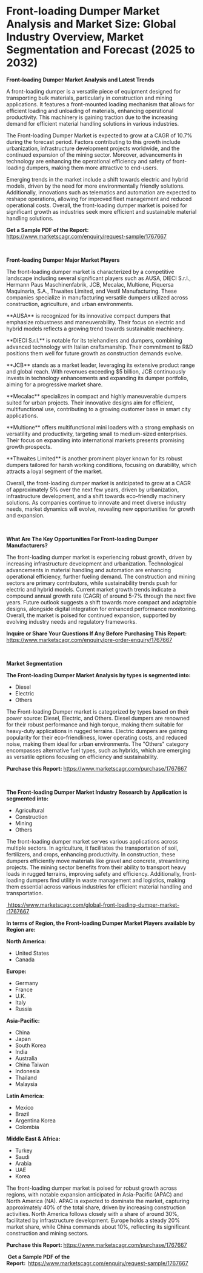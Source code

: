 <p><h1>Front-loading Dumper Market Analysis and Market Size: Global Industry Overview, Market Segmentation and Forecast (2025 to 2032)</h1></p><p><strong>Front-loading Dumper Market Analysis and Latest Trends</strong></p>
<p><p>A front-loading dumper is a versatile piece of equipment designed for transporting bulk materials, particularly in construction and mining applications. It features a front-mounted loading mechanism that allows for efficient loading and unloading of materials, enhancing operational productivity. This machinery is gaining traction due to the increasing demand for efficient material handling solutions in various industries.</p><p>The Front-loading Dumper Market is expected to grow at a CAGR of 10.7% during the forecast period. Factors contributing to this growth include urbanization, infrastructure development projects worldwide, and the continued expansion of the mining sector. Moreover, advancements in technology are enhancing the operational efficiency and safety of front-loading dumpers, making them more attractive to end-users.</p><p>Emerging trends in the market include a shift towards electric and hybrid models, driven by the need for more environmentally friendly solutions. Additionally, innovations such as telematics and automation are expected to reshape operations, allowing for improved fleet management and reduced operational costs. Overall, the front-loading dumper market is poised for significant growth as industries seek more efficient and sustainable material handling solutions.</p></p>
<p><strong>Get a Sample PDF of the Report:&nbsp;</strong> <a href="https://www.marketscagr.com/enquiry/request-sample/1767667?utm_campaign=2653&utm_medium=2&utm_source=Github&utm_content=ia&utm_term=16042025&utm_id=front-loading-dumper">https://www.marketscagr.com/enquiry/request-sample/1767667</a></p>
<p>&nbsp;</p>
<p><strong>Front-loading Dumper Major Market Players</strong></p>
<p><p>The front-loading dumper market is characterized by a competitive landscape including several significant players such as AUSA, DIECI S.r.l., Hermann Paus Maschinenfabrik, JCB, Mecalac, Multione, Piquersa Maquinaria, S.A., Thwaites Limited, and Vestil Manufacturing. These companies specialize in manufacturing versatile dumpers utilized across construction, agriculture, and urban environments.</p><p>**AUSA** is recognized for its innovative compact dumpers that emphasize robustness and maneuverability. Their focus on electric and hybrid models reflects a growing trend towards sustainable machinery.</p><p>**DIECI S.r.l.** is notable for its telehandlers and dumpers, combining advanced technology with Italian craftsmanship. Their commitment to R&D positions them well for future growth as construction demands evolve.</p><p>**JCB** stands as a market leader, leveraging its extensive product range and global reach. With revenues exceeding $5 billion, JCB continuously invests in technology enhancements and expanding its dumper portfolio, aiming for a progressive market share.</p><p>**Mecalac** specializes in compact and highly maneuverable dumpers suited for urban projects. Their innovative designs aim for efficient, multifunctional use, contributing to a growing customer base in smart city applications.</p><p>**Multione** offers multifunctional mini loaders with a strong emphasis on versatility and productivity, targeting small to medium-sized enterprises. Their focus on expanding into international markets presents promising growth prospects.</p><p>**Thwaites Limited** is another prominent player known for its robust dumpers tailored for harsh working conditions, focusing on durability, which attracts a loyal segment of the market.</p><p>Overall, the front-loading dumper market is anticipated to grow at a CAGR of approximately 5% over the next few years, driven by urbanization, infrastructure development, and a shift towards eco-friendly machinery solutions. As companies continue to innovate and meet diverse industry needs, market dynamics will evolve, revealing new opportunities for growth and expansion.</p></p>
<p>&nbsp;</p>
<p><strong>What Are The Key Opportunities For Front-loading Dumper Manufacturers?</strong></p>
<p><p>The front-loading dumper market is experiencing robust growth, driven by increasing infrastructure development and urbanization. Technological advancements in material handling and automation are enhancing operational efficiency, further fueling demand. The construction and mining sectors are primary contributors, while sustainability trends push for electric and hybrid models. Current market growth trends indicate a compound annual growth rate (CAGR) of around 5-7% through the next five years. Future outlook suggests a shift towards more compact and adaptable designs, alongside digital integration for enhanced performance monitoring. Overall, the market is poised for continued expansion, supported by evolving industry needs and regulatory frameworks.</p></p>
<p><strong>Inquire or Share Your Questions If Any Before Purchasing This Report:</strong> <a href="https://www.marketscagr.com/enquiry/pre-order-enquiry/1767667?utm_campaign=2653&utm_medium=2&utm_source=Github&utm_content=ia&utm_term=16042025&utm_id=front-loading-dumper">https://www.marketscagr.com/enquiry/pre-order-enquiry/1767667</a></p>
<p>&nbsp;</p>
<p><strong>Market Segmentation</strong></p>
<p><strong>The Front-loading Dumper Market Analysis by types is segmented into:</strong></p>
<p><ul><li>Diesel</li><li>Electric</li><li>Others</li></ul></p>
<p><p>The Front-loading Dumper market is categorized by types based on their power source: Diesel, Electric, and Others. Diesel dumpers are renowned for their robust performance and high torque, making them suitable for heavy-duty applications in rugged terrains. Electric dumpers are gaining popularity for their eco-friendliness, lower operating costs, and reduced noise, making them ideal for urban environments. The "Others" category encompasses alternative fuel types, such as hybrids, which are emerging as versatile options focusing on efficiency and sustainability.</p></p>
<p><strong>Purchase this Report:&nbsp;</strong><a href="https://www.marketscagr.com/purchase/1767667?utm_campaign=2653&utm_medium=2&utm_source=Github&utm_content=ia&utm_term=16042025&utm_id=front-loading-dumper">https://www.marketscagr.com/purchase/1767667</a></p>
<p>&nbsp;</p>
<p><strong>The Front-loading Dumper Market Industry Research by Application is segmented into:</strong></p>
<p><ul><li>Agricultural</li><li>Construction</li><li>Mining</li><li>Others</li></ul></p>
<p><p>The front-loading dumper market serves various applications across multiple sectors. In agriculture, it facilitates the transportation of soil, fertilizers, and crops, enhancing productivity. In construction, these dumpers efficiently move materials like gravel and concrete, streamlining projects. The mining sector benefits from their ability to transport heavy loads in rugged terrains, improving safety and efficiency. Additionally, front-loading dumpers find utility in waste management and logistics, making them essential across various industries for efficient material handling and transportation.</p></p>
<p><a href="https://www.marketscagr.com/global-front-loading-dumper-market-r1767667?utm_campaign=2653&utm_medium=2&utm_source=Github&utm_content=ia&utm_term=16042025&utm_id=front-loading-dumper">&nbsp;https://www.marketscagr.com/global-front-loading-dumper-market-r1767667</a></p>
<p><strong>In terms of Region, the Front-loading Dumper Market Players available by Region are:</strong></p>
<p>
    <p> <strong> North America: </strong>
        <ul>
            <li>United States</li>
            <li>Canada</li>
        </ul>
        </p> 
    <p> <strong> Europe: </strong>
        <ul>
            <li>Germany</li>
            <li>France</li>
            <li>U.K.</li>
            <li>Italy</li>
            <li>Russia</li>
        </ul>
        </p> 
    <p> <strong> Asia-Pacific: </strong>
        <ul>
            <li>China</li>
            <li>Japan</li>
            <li>South Korea</li>
            <li>India</li>
            <li>Australia</li>
            <li>China Taiwan</li>
            <li>Indonesia</li>
            <li>Thailand</li>
            <li>Malaysia</li>
        </ul>
        </p> 
    <p> <strong> Latin America: </strong>
        <ul>
            <li>Mexico</li>
            <li>Brazil</li>
            <li>Argentina Korea</li>
            <li>Colombia</li>
        </ul>
        </p> 
    <p> <strong> Middle East & Africa: </strong>
        <ul>
            <li>Turkey</li>
            <li>Saudi</li>
            <li>Arabia</li>
            <li>UAE</li>
            <li>Korea</li>
        </ul>
    </p>
    </p>
<p><p>The front-loading dumper market is poised for robust growth across regions, with notable expansion anticipated in Asia-Pacific (APAC) and North America (NA). APAC is expected to dominate the market, capturing approximately 40% of the total share, driven by increasing construction activities. North America follows closely with a share of around 30%, facilitated by infrastructure development. Europe holds a steady 20% market share, while China commands about 10%, reflecting its significant construction and mining sectors.</p></p>
<p><strong>Purchase this Report: </strong><a href="https://www.marketscagr.com/purchase/1767667?utm_campaign=2653&utm_medium=2&utm_source=Github&utm_content=ia&utm_term=16042025&utm_id=front-loading-dumper">https://www.marketscagr.com/purchase/1767667</a></p>
<p>&nbsp;<strong>Get a Sample PDF of the Report:&nbsp;&nbsp;</strong><a href="https://www.marketscagr.com/enquiry/request-sample/1767667?utm_campaign=2653&utm_medium=2&utm_source=Github&utm_content=ia&utm_term=16042025&utm_id=front-loading-dumper">https://www.marketscagr.com/enquiry/request-sample/1767667</a></p>
<p><strong></strong></p>
<p><p></p><p></p><p></p></p>
